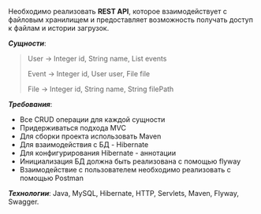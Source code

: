 Необходимо реализовать **REST API**, которое взаимодействует с файловым хранилищем и предоставляет возможность 
получать доступ к файлам и истории загрузок.

***Сущности***:

> User -> Integer id, String name, List<Event> events
> 
> Event -> Integer id, User user, File file
> 
> File -> Integer id, String name, String filePath

***Требования***:
- Все CRUD операции для каждой сущности
- Придерживаться подхода MVC
- Для сборки проекта использовать Maven
- Для взаимодействия с БД - Hibernate
- Для конфигурирования Hibernate - аннотации
- Инициализация БД должна быть реализована с помощью flyway
- Взаимодействие с пользователем необходимо реализовать с помощью Postman

***Технологии***: Java, MySQL, Hibernate, HTTP, Servlets, Maven, Flyway, Swagger.
